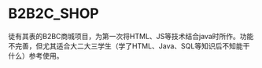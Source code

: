 # B2B2C_SHOP
徒有其表的B2BC商城项目，为第一次将HTML、JS等技术结合java时所作。功能不完善，但尤其适合大二大三学生（学了HTML、Java、SQL等知识后不知能干什么）参考使用。

